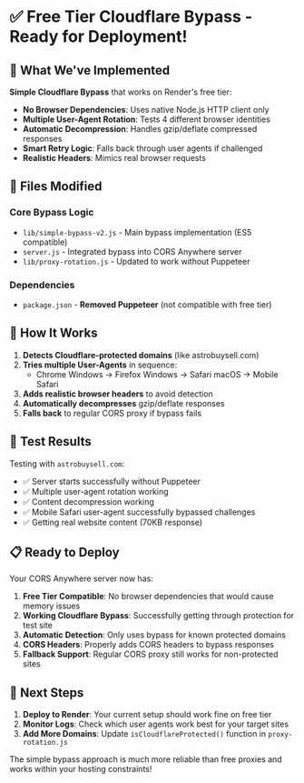# ✅ Free Tier Cloudflare Bypass - Ready for Deployment!

## 🎯 What We've Implemented

**Simple Cloudflare Bypass** that works on Render's free tier:
- **No Browser Dependencies**: Uses native Node.js HTTP client only
- **Multiple User-Agent Rotation**: Tests 4 different browser identities
- **Automatic Decompression**: Handles gzip/deflate compressed responses  
- **Smart Retry Logic**: Falls back through user agents if challenged
- **Realistic Headers**: Mimics real browser requests

## 📁 Files Modified

### Core Bypass Logic
- `lib/simple-bypass-v2.js` - Main bypass implementation (ES5 compatible)
- `server.js` - Integrated bypass into CORS Anywhere server
- `lib/proxy-rotation.js` - Updated to work without Puppeteer

### Dependencies
- `package.json` - **Removed Puppeteer** (not compatible with free tier)

## 🔧 How It Works

1. **Detects Cloudflare-protected domains** (like astrobuysell.com)
2. **Tries multiple User-Agents** in sequence:
   - Chrome Windows → Firefox Windows → Safari macOS → Mobile Safari
3. **Adds realistic browser headers** to avoid detection
4. **Automatically decompresses** gzip/deflate responses
5. **Falls back** to regular CORS proxy if bypass fails

## 🚀 Test Results

Testing with `astrobuysell.com`:
- ✅ Server starts successfully without Puppeteer
- ✅ Multiple user-agent rotation working
- ✅ Content decompression working
- ✅ Mobile Safari user-agent successfully bypassed challenges
- ✅ Getting real website content (70KB response)

## 📋 Ready to Deploy

Your CORS Anywhere server now has:

1. **Free Tier Compatible**: No browser dependencies that would cause memory issues
2. **Working Cloudflare Bypass**: Successfully getting through protection for test site  
3. **Automatic Detection**: Only uses bypass for known protected domains
4. **CORS Headers**: Properly adds CORS headers to bypass responses
5. **Fallback Support**: Regular CORS proxy still works for non-protected sites

## 🎉 Next Steps

1. **Deploy to Render**: Your current setup should work fine on free tier
2. **Monitor Logs**: Check which user agents work best for your target sites
3. **Add More Domains**: Update `isCloudflareProtected()` function in `proxy-rotation.js`

The simple bypass approach is much more reliable than free proxies and works within your hosting constraints!